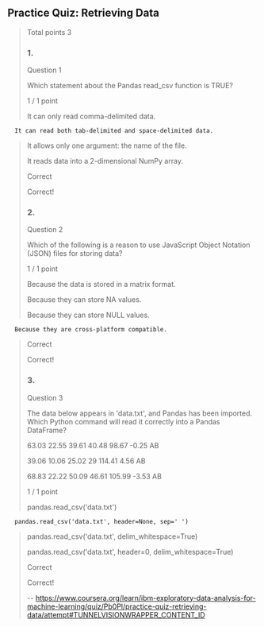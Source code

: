 ## Practice Quiz: Retrieving Data
> 
> Total points 3
> 
> ### 1.
> 
> Question 1
> 
> Which statement about the Pandas read_csv function is TRUE?
> 
> 1 / 1 point
> 
>  It can only read comma-delimited data. 
> 

      It can read both tab-delimited and space-delimited data. 
> 
>  It allows only one argument: the name of the file. 
> 
>  It reads data into a 2-dimensional NumPy array. 
> 
> Correct
> 
> Correct!
> 
> ### 2.
> 
> Question 2
> 
> Which of the following is a reason to use JavaScript Object Notation (JSON) files for storing data?
> 
> 1 / 1 point
> 
>  Because the data is stored in a matrix format. 
> 
>  Because they can store NA values. 
> 
>  Because they can store NULL values. 
> 

      Because they are cross-platform compatible. 
> 
> Correct
> 
> Correct!
> 
> ### 3.
> 
> Question 3
> 
> The data below appears in 'data.txt', and Pandas has been imported. Which Python command will read it correctly into a Pandas DataFrame?
> 
> 63.03 22.55 39.61 40.48 98.67 -0.25 AB
> 
> 39.06 10.06 25.02 29 114.41 4.56 AB
> 
> 68.83 22.22 50.09 46.61 105.99 -3.53 AB
> 
> 1 / 1 point
> 
>  pandas.read_csv('data.txt') 
> 

      pandas.read_csv('data.txt', header=None, sep=' ') 
> 
>  pandas.read_csv('data.txt', delim_whitespace=True) 
> 
>  pandas.read_csv('data.txt', header=0, delim_whitespace=True) 
> 
> Correct
> 
> Correct!
>
> -- https://www.coursera.org/learn/ibm-exploratory-data-analysis-for-machine-learning/quiz/Pb0Pl/practice-quiz-retrieving-data/attempt#TUNNELVISIONWRAPPER_CONTENT_ID
